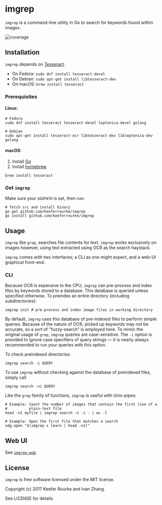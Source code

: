 # imgrep

`imgrep` is a command-line utility in Go to search for keywords found
within images.

![coverage](https://img.shields.io/badge/coverage-70%25-green.svg)

## Installation

`imgrep` depends on
[Tesseract](https://github.com/tesseract-ocr/tesseract).
  * On Fedora: `sudo dnf install tesseract-devel`
  * On Debian: `sudo apt-get install libtesseract-dev`
  * On macOS: `brew install tesseract`

### Prerequisites
#### Linux: 

```
# Fedora
sudo dnf install tesseract tesseract-devel leptonica-devel golang

# Debian
sudo apt-get install tesseract-ocr libtesseract-dev libleptonica-dev golang
```

#### macOS:

 1. Install [Go](https://golang.org/dl/)
 2. Install [homebrew](https://brew.sh)

```
brew install tesseract
```

### Get `imgrep`
Make sure your `$GOPATH` is set, then run:

```
# fetch src and install binary
go get github.com/keeferrourke/imgrep
go install github.com/keeferrourke/imgrep
```

## Usage

`imgrep` like `grep`, searches file contents for text. `imgrep` works
exclusively on images however, using text extracted using OCR as the
search haystack.

`imgrep` comes with two interfaces; a CLI as one might expect, and a
web-UI graphical front-end.

### CLI

Because OCR is expensive to the CPU, `imgrep` can pre-process and
index files by keywords stored to a database. This database is queried
unless specified otherwise. To preindex an entire
directory (including subdirectories):

```
imgrep init # pre-process and index image files in working directory
```

By default, `imgrep` uses this database of pre-indexed files to perform
simple queries. Because of the nature of OCR, picked up keywords may not
be accurate, so a sort of "fuzzy-search" is employed here. To mimic the
original usage of `grep`, `imgrep` queries are case-sensitive. The `-i`
option is provided to ignore case specifiers of query strings &mdash;
it is nearly always recommended to run your queries with this option.

To check preindexed directories:

```
imgrep search -i QUERY
```

To use `imgrep` without checking against the database of preindexed
files, simply call

```
imgrep search -ni QUERY
```

Like the `grep` family of functions, `imgrep` is useful with Unix-pipes:

```
# Example: Count the number of images that contain the first line of a
#          plain-text file
head -n1 myfile | imgrep search -n -i - | wc -l

# Example: Open the first file that matches a search
xdg-open "$(imgrep s learn | head -n1)"
```

## Web UI
See [`imgrep-web`](https://github.com/keeferrourke/imgrep-web).

## License
`imgrep` is free software licensed under the MIT license.

Copyright (c) 2017 Keefer Rourke and Ivan Zhang.

See LICENSE for details.
